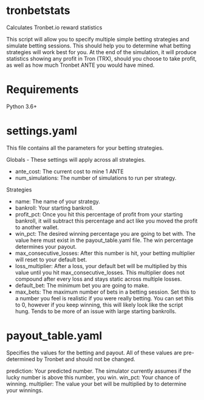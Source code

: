 # tronbetstats
Calculates Tronbet.io reward statistics

This script will allow you to specify multiple simple betting strategies and simulate betting sessions.  This should help you to determine what betting strategies will work best for you.  At the end of the simulation, it will produce statistics showing any profit in Tron (TRX), should you choose to take profit, as well as how much Tronbet ANTE you would have mined.

# Requirements

Python 3.6+

# settings.yaml

This file contains all the parameters for your betting strategies.

Globals - These settings will apply across all strategies.  
  - ante_cost: The current cost to mine 1 ANTE
  - num_simulations: The number of simulations to run per strategy.

Strategies
  - name: The name of your strategy.
  - bankroll: Your starting bankroll.
  - profit_pct: Once you hit this percentage of profit from your starting bankroll, it will subtract this percentage and act like you moved the profit to another wallet.
  - win_pct: The desired winning percentage you are going to bet with.  The value here must exist in the payout_table.yaml file.  The win percentage determines your payout.
  - max_consecutive_losses: After this number is hit, your betting multiplier will reset to your default bet.
  - loss_multiplier: After a loss, your default bet will be multiplied by this value until you hit max_consecutive_losses.  This multiplier does not compound after every loss and stays static across multiple losses.
  - default_bet: The minimum bet you are going to make.
  - max_bets: The maximum number of bets in a betting session.  Set this to a number you feel is realistic if you were really betting.  You can set this to 0, however if you keep winning, this will likely look like the script hung.  Tends to be more of an issue with large starting bankrolls.
  
# payout_table.yaml

Specifies the values for the betting and payout.  All of these values are pre-determined by Tronbet and should not be changed.

prediction: Your predicted number.  The simulator currently assumes if the lucky number is above this number, you win.
win_pct: Your chance of winning.
multiplier: The value your bet will be multiplied by to determine your winnings.

